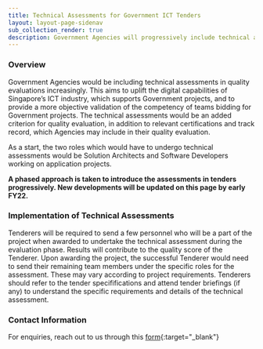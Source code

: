 ```yaml
---
title: Technical Assessments for Government ICT Tenders
layout: layout-page-sidenav
sub_collection_render: true
description: Government Agencies will progressively include technical assessments in quality evaluations of tenderers bidding for Government ICT projects.
---
```


### Overview

Government Agencies would be including technical assessments in quality evaluations increasingly. This aims to uplift the digital capabilities of Singapore’s ICT industry, which supports Government projects, and to provide a more objective validation of the competency of teams bidding for Government projects. The technical assessments would be an added criterion for quality evaluation, in addition to relevant certifications and track record, which Agencies may include in their quality evaluation.

As a start, the two roles which would have to undergo technical assessments would be Solution Architects and Software Developers working on application projects.

**A phased approach is taken to introduce the assessments in tenders progressively. New developments will be updated on this page by early FY22.**

### Implementation of Technical Assessments

Tenderers will be required to send a few personnel who will be a part of the project when awarded to undertake the technical assessment during the evaluation phase. Results will contribute to the quality score of the Tenderer. Upon awarding the project, the successful Tenderer would need to send their remaining team members under the specific roles for the assessment. These may vary according to project requirements. Tenderers should refer to the tender specififications and attend tender briefings (if any) to understand the specific requirements and details of the technical assessment.

### Contact Information

For enquiries, reach out to us through this [form](https://form.gov.sg/#!/62280856ba91100012050933){:target="_blank"}

